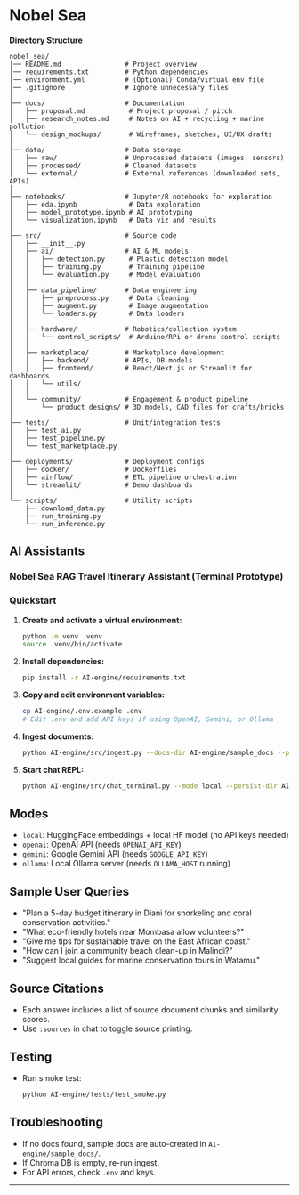 # Nobel Sea

**Directory Structure**

```
nobel_sea/
│── README.md                # Project overview
│── requirements.txt         # Python dependencies
│── environment.yml          # (Optional) Conda/virtual env file
│── .gitignore               # Ignore unnecessary files
│
├── docs/                    # Documentation
│   ├── proposal.md           # Project proposal / pitch
│   ├── research_notes.md     # Notes on AI + recycling + marine pollution
│   └── design_mockups/       # Wireframes, sketches, UI/UX drafts
│
├── data/                    # Data storage
│   ├── raw/                 # Unprocessed datasets (images, sensors)
│   ├── processed/           # Cleaned datasets
│   └── external/            # External references (downloaded sets, APIs)
│
├── notebooks/               # Jupyter/R notebooks for exploration
│   ├── eda.ipynb             # Data exploration
│   ├── model_prototype.ipynb # AI prototyping
│   └── visualization.ipynb   # Data viz and results
│
├── src/                     # Source code
│   ├── __init__.py
│   ├── ai/                  # AI & ML models
│   │   ├── detection.py      # Plastic detection model
│   │   ├── training.py       # Training pipeline
│   │   └── evaluation.py     # Model evaluation
│   │
│   ├── data_pipeline/       # Data engineering
│   │   ├── preprocess.py     # Data cleaning
│   │   ├── augment.py        # Image augmentation
│   │   └── loaders.py        # Data loaders
│   │
│   ├── hardware/            # Robotics/collection system
│   │   └── control_scripts/  # Arduino/RPi or drone control scripts
│   │
│   ├── marketplace/         # Marketplace development
│   │   ├── backend/         # APIs, DB models
│   │   ├── frontend/        # React/Next.js or Streamlit for dashboards
│   │   └── utils/
│   │
│   └── community/           # Engagement & product pipeline
│       └── product_designs/ # 3D models, CAD files for crafts/bricks
│
├── tests/                   # Unit/integration tests
│   ├── test_ai.py
│   ├── test_pipeline.py
│   └── test_marketplace.py
│
├── deployments/             # Deployment configs
│   ├── docker/              # Dockerfiles
│   ├── airflow/             # ETL pipeline orchestration
│   └── streamlit/           # Demo dashboards
│
└── scripts/                 # Utility scripts
    ├── download_data.py
    ├── run_training.py
    └── run_inference.py
```

## AI Assistants

### Nobel Sea RAG Travel Itinerary Assistant (Terminal Prototype)

### Quickstart

1. **Create and activate a virtual environment:**

   ```sh
   python -m venv .venv
   source .venv/bin/activate
   ```

2. **Install dependencies:**

   ```sh
   pip install -r AI-engine/requirements.txt
   ```

3. **Copy and edit environment variables:**

   ```sh
   cp AI-engine/.env.example .env
   # Edit .env and add API keys if using OpenAI, Gemini, or Ollama
   ```

4. **Ingest documents:**

   ```sh
   python AI-engine/src/ingest.py --docs-dir AI-engine/sample_docs --persist-dir AI-engine/.chroma
   ```

5. **Start chat REPL:**
   ```sh
   python AI-engine/src/chat_terminal.py --mode local --persist-dir AI-engine/.chroma
   ```

## Modes

- `local`: HuggingFace embeddings + local HF model (no API keys needed)
- `openai`: OpenAI API (needs `OPENAI_API_KEY`)
- `gemini`: Google Gemini API (needs `GOOGLE_API_KEY`)
- `ollama`: Local Ollama server (needs `OLLAMA_HOST` running)

## Sample User Queries

- "Plan a 5-day budget itinerary in Diani for snorkeling and coral conservation activities."
- "What eco-friendly hotels near Mombasa allow volunteers?"
- "Give me tips for sustainable travel on the East African coast."
- "How can I join a community beach clean-up in Malindi?"
- "Suggest local guides for marine conservation tours in Watamu."

## Source Citations

- Each answer includes a list of source document chunks and similarity scores.
- Use `:sources` in chat to toggle source printing.

## Testing

- Run smoke test:
  ```sh
  python AI-engine/tests/test_smoke.py
  ```

## Troubleshooting

- If no docs found, sample docs are auto-created in `AI-engine/sample_docs/`.
- If Chroma DB is empty, re-run ingest.
- For API errors, check `.env` and keys.

---
